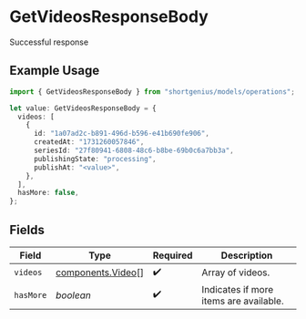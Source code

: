 # GetVideosResponseBody

Successful response

## Example Usage

```typescript
import { GetVideosResponseBody } from "shortgenius/models/operations";

let value: GetVideosResponseBody = {
  videos: [
    {
      id: "1a07ad2c-b891-496d-b596-e41b690fe906",
      createdAt: "1731260057846",
      seriesId: "27f80941-6808-48c6-b8be-69b0c6a7bb3a",
      publishingState: "processing",
      publishAt: "<value>",
    },
  ],
  hasMore: false,
};
```

## Fields

| Field                                                  | Type                                                   | Required                                               | Description                                            |
| ------------------------------------------------------ | ------------------------------------------------------ | ------------------------------------------------------ | ------------------------------------------------------ |
| `videos`                                               | [components.Video](../../models/components/video.md)[] | :heavy_check_mark:                                     | Array of videos.                                       |
| `hasMore`                                              | *boolean*                                              | :heavy_check_mark:                                     | Indicates if more items are available.                 |